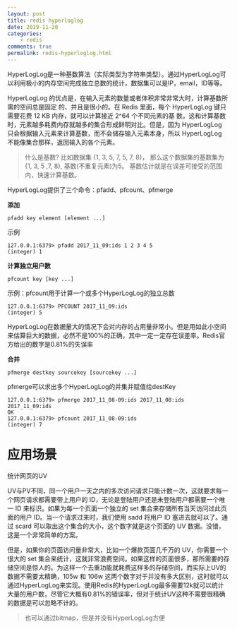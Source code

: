 ```yaml
---
layout: post
title: redis hyperloglog
date: 2019-11-20
categories:
    - redis
comments: true
permalink: redis-hyperloglog.html
---
```


HyperLogLog是一种基数算法（实际类型为字符串类型）。通过HyperLogLog可以利用极小的内存空间完成独立总数的统计，数据集可以是IP，email，ID等等。

HyperLogLog 的优点是，在输入元素的数量或者体积非常非常大时，计算基数所需的空间总是固定 的、并且是很小的。在 Redis 里面，每个 HyperLogLog 键只需要花费 12 KB 内存，就可以计算接近 2^64 个不同元素的基 数。这和计算基数时，元素越多耗费内存就越多的集合形成鲜明对比。但是，因为 HyperLogLog 只会根据输入元素来计算基数，而不会储存输入元素本身，所以 HyperLogLog 不能像集合那样，返回输入的各个元素。

> 什么是基数?
> 比如数据集 {1, 3, 5, 7, 5, 7, 8}， 那么这个数据集的基数集为 {1, 3, 5 ,7, 8}, 基数(不重复元素)为5。 基数估计就是在误差可接受的范围内，快速计算基数。 

HyperLogLog提供了三个命令：pfadd、pfcount、pfmerge


**添加**

```
pfadd key element [element ...]
```

示例

```
127.0.0.1:6379> pfadd 2017_11_09:ids 1 2 3 4 5
(integer) 1
```
**计算独立用户数**

```
pfcount key [key ...]
```

示例：pfcount用于计算一个或多个HyperLogLog的独立总数

```
127.0.0.1:6379> PFCOUNT 2017_11_09:ids
(integer) 5
```
HyperLogLog在数据量大的情况下会对内存的占用量非常小。但是用如此小空间来估算巨大的数据，必然不是100%的正确，其中一定一定存在误差率。Redis官方给出的数字是0.81%的失误率

**合并**

```
pfmerge destkey sourcekey [sourcekey ...]
```

pfmerge可以求出多个HyperLogLog的并集并赋值给destKey

```
127.0.0.1:6379> pfmerge 2017_11_08-09:ids 2017_11_08:ids 2017_11_09:ids
OK
127.0.0.1:6379> pfcount 2017_11_08-09:ids
(integer) 7
```

# 应用场景 
统计网页的UV

UV与PV不同，同一个用户一天之内的多次访问请求只能计数一次，这就要求每一个网页请求都需要带上用户的 ID，无论是登陆用户还是未登陆用户都需要一个唯一 ID 来标识。如果为每一个页面一个独立的 set 集合来存储所有当天访问过此页面的用户 ID。当一个请求过来时，我们使用 sadd 将用户 ID 塞进去就可以了。通过 scard 可以取出这个集合的大小，这个数字就是这个页面的 UV 数据。没错，这是一个非常简单的方案。

但是，如果你的页面访问量非常大，比如一个爆款页面几千万的 UV，你需要一个很大的 set 集合来统计，这就非常浪费空间。如果这样的页面很多，那所需要的存储空间是惊人的。为这样一个去重功能就耗费这样多的存储空间，而实际上UV的数据不需要太精确，105w 和 106w 这两个数字对于并没有多大区别，这时就可以通过HyperLogLog来实现。使用Redis的HyperLogLog最多需要12k就可以统计大量的用户数，尽管它大概有0.81%的错误率，但对于统计UV这种不需要很精确的数据是可以忽略不计的。

> 也可以通过bitmap，但是并没有HyperLogLog方便
